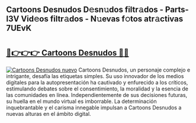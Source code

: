 ## Cartoons Desnudos D𝚎sn𝚞dos filtr𝚊dos - Parts-l3V Vid𝚎os filtr𝚊dos - N𝚞evas f𝚘tos atr𝚊ctivas 7UEvK

# <h2><a href="http://mb1dkb.tromn.icu/?c=Cartoons+Desnudos">🔗👉👉👉 Cartoons Desnudos 🔗🔗</a></h2>

[![Cartoons Desnudos nuevo](https://i.imgur.com/pEAQMta.gif)](http://mb1dkb.tromn.icu/?c=Cartoons+Desnudos)
Cartoons Desnudos, un personaje complejo e intrigante, desafía las etiquetas simples. Su uso innovador de los medios digitales para la autopresentación ha cautivado y enfurecido a los críticos, estimulando debates sobre el consentimiento, la moralidad y la esencia de las comunidades en línea. Independientemente de sus decisiones futuras, su huella en el mundo virtual es imborrable. La determinación inquebrantable y el carisma innegable impulsan a Cartoons Desnudos a nuevas alturas en el ámbito digital.
